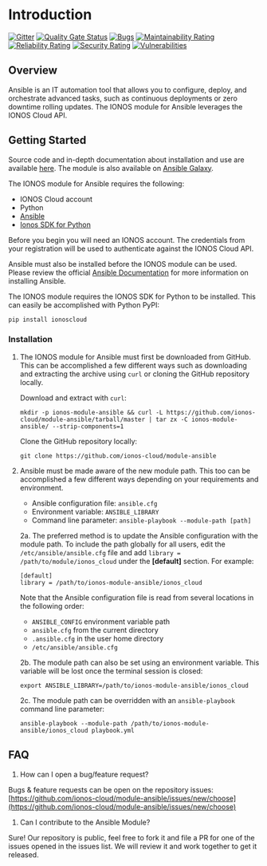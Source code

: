# Introduction

[![Gitter](https://img.shields.io/gitter/room/ionos-cloud/sdk-general)](https://gitter.im/ionos-cloud/sdk-general)
[![Quality Gate Status](https://sonarcloud.io/api/project_badges/measure?project=ansible-module&metric=alert_status)](https://sonarcloud.io/dashboard?id=ansible-module)
[![Bugs](https://sonarcloud.io/api/project_badges/measure?project=ansible-module&metric=bugs)](https://sonarcloud.io/dashboard?id=ansible-module)
[![Maintainability Rating](https://sonarcloud.io/api/project_badges/measure?project=ansible-module&metric=sqale_rating)](https://sonarcloud.io/dashboard?id=ansible-module)
[![Reliability Rating](https://sonarcloud.io/api/project_badges/measure?project=ansible-module&metric=reliability_rating)](https://sonarcloud.io/dashboard?id=ansible-module)
[![Security Rating](https://sonarcloud.io/api/project_badges/measure?project=ansible-module&metric=security_rating)](https://sonarcloud.io/dashboard?id=ansible-module)
[![Vulnerabilities](https://sonarcloud.io/api/project_badges/measure?project=ansible-module&metric=vulnerabilities)](https://sonarcloud.io/dashboard?id=ansible-module)

## Overview

Ansible is an IT automation tool that allows you to configure, deploy, and orchestrate advanced tasks, such as continuous deployments or zero downtime rolling updates. The IONOS module for Ansible leverages the IONOS Cloud API.

## Getting Started

Source code and in-depth documentation about installation and use are available [here](https://github.com/ionos-cloud/module-ansible%20). The module is also available on [Ansible Galaxy](https://galaxy.ansible.com/ionoscloudsdk/ionoscloud).

The IONOS module for Ansible requires the following:

* IONOS Cloud account
* Python
* [Ansible](https://www.ansible.com/)
* [Ionos SDK for Python](https://pypi.org/project/ionoscloud/)

Before you begin you will need an IONOS account. The credentials from your registration will be used to authenticate against the IONOS Cloud API.

Ansible must also be installed before the IONOS module can be used. Please review the official [Ansible Documentation](http://docs.ansible.com/ansible/intro_installation.html) for more information on installing Ansible.

The IONOS module requires the IONOS SDK for Python to be installed. This can easily be accomplished with Python PyPI:

```text
pip install ionoscloud
```

### Installation

1. The IONOS module for Ansible must first be downloaded from GitHub. This can be accomplished a few different ways such as downloading and extracting the archive using `curl` or cloning the GitHub repository locally.

   Download and extract with `curl`:

   ```text
   mkdir -p ionos-module-ansible && curl -L https://github.com/ionos-cloud/module-ansible/tarball/master | tar zx -C ionos-module-ansible/ --strip-components=1
   ```

   Clone the GitHub repository locally:

   ```text
   git clone https://github.com/ionos-cloud/module-ansible
   ```

2. Ansible must be made aware of the new module path. This too can be accomplished a few different ways depending on your requirements and environment.

   * Ansible configuration file: `ansible.cfg`
   * Environment variable: `ANSIBLE_LIBRARY`
   * Command line parameter: `ansible-playbook --module-path [path]`

   2a. The preferred method is to update the Ansible configuration with the module path. To include the path globally for all users, edit the `/etc/ansible/ansible.cfg` file and add `library = /path/to/module/ionos_cloud` under the **\[default\]** section. For example:

   ```text
   [default]
   library = /path/to/ionos-module-ansible/ionos_cloud
   ```

   Note that the Ansible configuration file is read from several locations in the following order:

   * `ANSIBLE_CONFIG` environment variable path
   * `ansible.cfg` from the current directory
   * `.ansible.cfg` in the user home directory
   * `/etc/ansible/ansible.cfg`

   2b. The module path can also be set using an environment variable. This variable will be lost once the terminal session is closed:

   ```text
   export ANSIBLE_LIBRARY=/path/to/ionos-module-ansible/ionos_cloud
   ```

   2c. The module path can be overridden with an `ansible-playbook` command line parameter:

   ```text
   ansible-playbook --module-path /path/to/ionos-module-ansible/ionos_cloud playbook.yml
   ```

## FAQ

1. How can I open a bug/feature request?

Bugs & feature requests can be open on the repository issues: [https://github.com/ionos-cloud/module-ansible/issues/new/choose](https://github.com/ionos-cloud/module-ansible/issues/new/choose)

1. Can I contribute to the Ansible Module?

Sure! Our repository is public, feel free to fork it and file a PR for one of the issues opened in the issues list. We will review it and work together to get it released.

